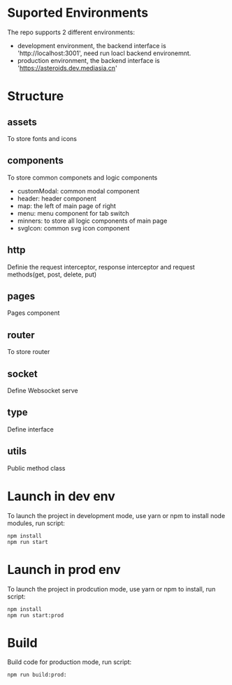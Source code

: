 # Suported Environments
The repo supports 2 different environments:
- development environment, the backend interface is 'http://localhost:3001', need run loacl backend environemnt.
- production environment, the backend interface is 'https://asteroids.dev.mediasia.cn'

# Structure
## assets
To store fonts and icons

## components
To store common componets and logic components
- customModal: common modal component
- header: header component
- map: the left of main page of right
- menu: menu component for tab switch
- minners: to store all logic components of main page
- svgIcon: common svg icon component

## http
Definie the request interceptor, response interceptor and request methods(get, post, delete, put)

## pages
Pages component

## router
To store router

## socket
Define Websocket serve

## type
Define interface

## utils
Public method class

# Launch in dev env
To launch the project in development mode, use yarn or npm to install node modules, run script:
```
npm install
npm run start
```

# Launch in prod env
To launch the project in prodcution mode, use yarn or npm to install, run script:
```
npm install
npm run start:prod
```

# Build 
Build code for production mode, run script:
```
npm run build:prod: 
```
